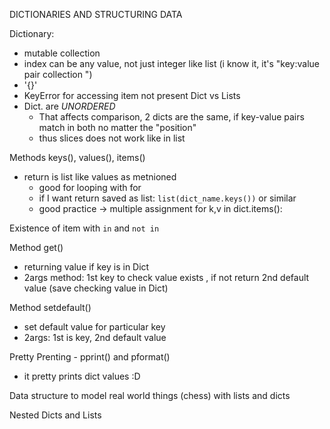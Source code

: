 DICTIONARIES AND STRUCTURING DATA

Dictionary:
- mutable collection
- index can be any value, not just integer like list (i know it, it's "key:value pair collection ")
- '{}'
- KeyError for accessing item not present 
Dict vs Lists
- Dict. are *UNORDERED*
    - That affects comparison, 2 dicts are the same, if key-value pairs match in both no matter the "position"
    - thus slices does not work like in list

Methods keys(), values(), items()
- return is list like values as metnioned
    - good for looping with for
    - if I want return saved as list: `list(dict_name.keys())` or similar
    - good practice -> multiple assignment for k,v in dict.items():

Existence of item with `in` and `not in`

Method get()
- returning value if key is in Dict
- 2args method: 1st key to check value exists , if not return 2nd default value (save checking value in Dict)    

Method setdefault()
- set default value for particular key
- 2args: 1st is key, 2nd default value

Pretty Prenting - pprint() and pformat()
- it pretty prints dict values :D

Data structure to model real world things (chess) with lists and dicts

Nested Dicts and Lists

